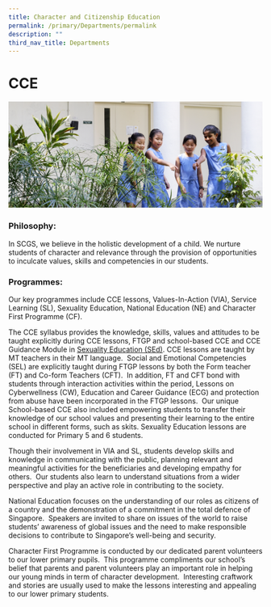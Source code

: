 ```yaml
---
title: Character and Citizenship Education
permalink: /primary/Departments/permalink
description: ""
third_nav_title: Departments
---
```

# **CCE**

![](/images/0137.jpg)

### Philosophy:

In SCGS, we believe in the holistic development of a child. We nurture students of character and relevance through the provision of opportunities to inculcate values, skills and competencies in our students.

### Programmes:

Our key programmes include CCE lessons, Values-In-Action (VIA), Service Learning (SL), Sexuality Education, National Education (NE) and Character First Programme (CF).

The CCE syllabus provides the knowledge, skills, values and attitudes to be taught explicitly during CCE lessons, FTGP and school-based CCE and CCE Guidance Module in [Sexuality Education (SEd)](/files/Sexuality-Education-Information-Primary-2021.pdf). CCE lessons are taught by MT teachers in their MT language.  Social and Emotional Competencies (SEL) are explicitly taught during FTGP lessons by both the Form teacher (FT) and Co-form Teachers (CFT).  In addition, FT and CFT bond with students through interaction activities within the period, Lessons on Cyberwellness (CW), Education and Career Guidance (ECG) and protection from abuse have been incorporated in the FTGP lessons.  Our unique School-based CCE also included empowering students to transfer their knowledge of our school values and presenting their learning to the entire school in different forms, such as skits. Sexuality Education lessons are conducted for Primary 5 and 6 students.

Though their involvement in VIA and SL, students develop skills and knowledge in communicating with the public, planning relevant and meaningful activities for the beneficiaries and developing empathy for others.  Our students also learn to understand situations from a wider perspective and play an active role in contributing to the society.

National Education focuses on the understanding of our roles as citizens of a country and the demonstration of a commitment in the total defence of Singapore.  Speakers are invited to share on issues of the world to raise students’ awareness of global issues and the need to make responsible decisions to contribute to Singapore’s well-being and security.

Character First Programme is conducted by our dedicated parent volunteers to our lower primary pupils.  This programme compliments our school’s belief that parents and parent volunteers play an important role in helping our young minds in term of character development.  Interesting craftwork and stories are usually used to make the lessons interesting and appealing to our lower primary students.